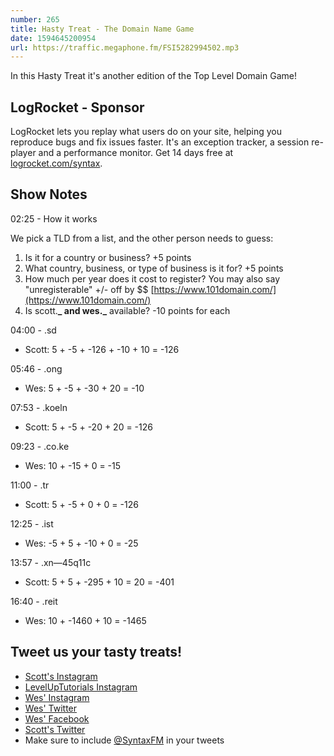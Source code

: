 ```yaml
---
number: 265
title: Hasty Treat - The Domain Name Game
date: 1594645200954
url: https://traffic.megaphone.fm/FSI5282994502.mp3
---
```


In this Hasty Treat it's another edition of the Top Level Domain Game! 

## LogRocket - Sponsor
LogRocket lets you replay what users do on your site, helping you reproduce bugs and fix issues faster. It's an exception tracker, a session re-player and a performance monitor. Get 14 days free at [logrocket.com/syntax](https://logrocket.com/syntax).

## Show Notes

02:25 - How it works

We pick a TLD from a list, and the other person needs to guess:

1. Is it for a country or business? +5 points
2. What country, business, or type of business is it for? +5 points
3. How much per year does it cost to register? You may also say "unregisterable" +/- off by $$ [https://www.101domain.com/](https://www.101domain.com/)
4. Is scott.**_ and wes._** available? -10 points for each

04:00 - .sd

* Scott: 5 + -5 + -126 + -10 + 10 = -126

05:46 - .ong

* Wes: 5 + -5 + -30 + 20 = -10

07:53 - .koeln

* Scott: 5 + -5 + -20 + 20 = -126

09:23 - .co.ke

* Wes:  10 + -15 + 0 = -15

11:00 - .tr 

* Scott: 5 + -5 + 0 + 0 = -126

12:25 - .ist

* Wes: -5 + 5 + -10 + 0 = -25

13:57 - .xn—45q11c

* Scott: 5 + 5 + -295 + 10 =  20 = -401

16:40 - .reit

* Wes: 10 + -1460 + 10 = -1465

## Tweet us your tasty treats!
* [Scott's Instagram](https://www.instagram.com/stolinski/)
* [LevelUpTutorials Instagram](https://www.instagram.com/LevelUpTutorials/)
* [Wes' Instagram](https://www.instagram.com/wesbos/)
* [Wes' Twitter](https://twitter.com/wesbos)
* [Wes' Facebook](https://www.facebook.com/wesbos.developer)
* [Scott's Twitter](https://twitter.com/stolinski)
* Make sure to include [@SyntaxFM](https://twitter.com/SyntaxFM) in your tweets